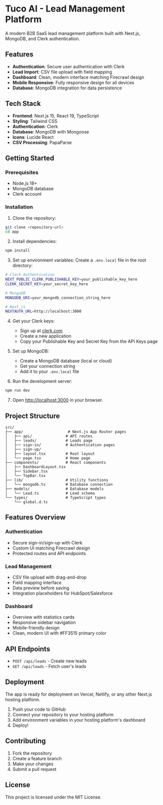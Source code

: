 # Tuco AI - Lead Management Platform

A modern B2B SaaS lead management platform built with Next.js, MongoDB, and Clerk authentication.

## Features

- **Authentication**: Secure user authentication with Clerk
- **Lead Import**: CSV file upload with field mapping
- **Dashboard**: Clean, modern interface matching Firecrawl design
- **Mobile Responsive**: Fully responsive design for all devices
- **Database**: MongoDB integration for data persistence

## Tech Stack

- **Frontend**: Next.js 15, React 19, TypeScript
- **Styling**: Tailwind CSS
- **Authentication**: Clerk
- **Database**: MongoDB with Mongoose
- **Icons**: Lucide React
- **CSV Processing**: PapaParse

## Getting Started

### Prerequisites

- Node.js 18+ 
- MongoDB database
- Clerk account

### Installation

1. Clone the repository:
```bash
git clone <repository-url>
cd app
```

2. Install dependencies:
```bash
npm install
```

3. Set up environment variables:
Create a `.env.local` file in the root directory:

```bash
# Clerk Authentication
NEXT_PUBLIC_CLERK_PUBLISHABLE_KEY=your_publishable_key_here
CLERK_SECRET_KEY=your_secret_key_here

# MongoDB
MONGODB_URI=your_mongodb_connection_string_here

# Next.js
NEXTAUTH_URL=http://localhost:3000
```

4. Get your Clerk keys:
   - Sign up at [clerk.com](https://clerk.com)
   - Create a new application
   - Copy your Publishable Key and Secret Key from the API Keys page

5. Set up MongoDB:
   - Create a MongoDB database (local or cloud)
   - Get your connection string
   - Add it to your `.env.local` file

6. Run the development server:
```bash
npm run dev
```

7. Open [http://localhost:3000](http://localhost:3000) in your browser.

## Project Structure

```
src/
├── app/                    # Next.js App Router pages
│   ├── api/               # API routes
│   ├── leads/             # Leads page
│   ├── sign-in/           # Authentication pages
│   ├── sign-up/
│   ├── layout.tsx         # Root layout
│   └── page.tsx           # Home page
├── components/            # React components
│   ├── DashboardLayout.tsx
│   ├── Sidebar.tsx
│   └── TopBar.tsx
├── lib/                   # Utility functions
│   └── mongodb.ts         # Database connection
├── models/                # Database models
│   └── Lead.ts            # Lead schema
└── types/                 # TypeScript types
    └── global.d.ts
```

## Features Overview

### Authentication
- Secure sign-in/sign-up with Clerk
- Custom UI matching Firecrawl design
- Protected routes and API endpoints

### Lead Management
- CSV file upload with drag-and-drop
- Field mapping interface
- Data preview before saving
- Integration placeholders for HubSpot/Salesforce

### Dashboard
- Overview with statistics cards
- Responsive sidebar navigation
- Mobile-friendly design
- Clean, modern UI with #FF3515 primary color

## API Endpoints

- `POST /api/leads` - Create new leads
- `GET /api/leads` - Fetch user's leads

## Deployment

The app is ready for deployment on Vercel, Netlify, or any other Next.js hosting platform.

1. Push your code to GitHub
2. Connect your repository to your hosting platform
3. Add environment variables in your hosting platform's dashboard
4. Deploy!

## Contributing

1. Fork the repository
2. Create a feature branch
3. Make your changes
4. Submit a pull request

## License

This project is licensed under the MIT License.